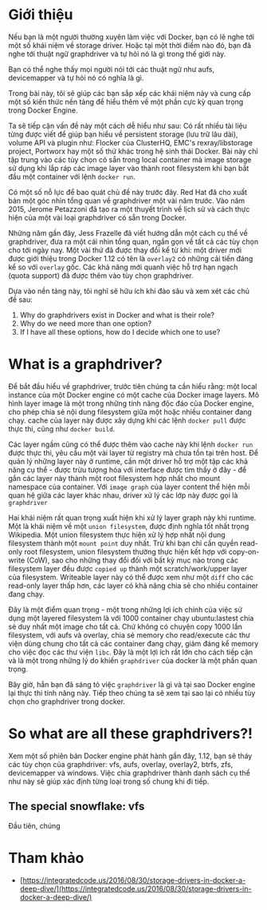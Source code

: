 ﻿# Giới thiệu

Nếu bạn là một người thường xuyên làm việc với Docker, bạn có lẽ nghe tới một số khái niệm về storage driver. Hoặc tại một thời điểm nào đó, bạn đã nghe tới thuật ngữ graphdriver và tự hỏi nó là gì trong thế giới này.

Bạn có thể nghe thấy mọi người nói tới các thuật ngữ như aufs, devicemapper và tự hỏi nó có nghĩa là gì.

Trong bài này, tôi sẽ giúp các bạn sắp xếp các khái niệm này và cung cấp một số kiến thức nền tảng để hiểu thêm về một phần cực kỳ quan trọng trong Docker Engine.

Ta sẽ tiếp cận vấn đề này một cách dễ hiểu như sau: Có rất nhiều tài liệu từng được viết để giúp bạn hiểu về persistent storage (lưu trữ lâu dài), volume API và plugin như: Flocker của ClusterHQ, EMC's rexray/libstorage project, Portworx hay một số thứ khác trong hệ sinh thái Docker. Bài này chỉ tập trung vào các tùy chọn có sẵn trong local container mà image storage sử dụng khi lắp ráp các image layer vào thành root filesystem khi bạn bắt đầu một container với lệnh `docker run`.

Có một số nỗ lực để bao quát chủ đề này trước đây. Red Hat đã cho xuất bản một góc nhìn tổng quan về graphdriver một vài năm trước. Vào năm 2015, Jerome Petazzoni đã tạo ra một thuyết trình về lịch sử và cách thực hiện của một vài loại graphdriver có sẵn trong Docker.

Những năm gần đây, Jess Frazelle đã viết hướng dẫn một cách cụ thể về graphdriver, đưa ra một cái nhìn tổng quan, ngắn gọn về tất cả các tùy chọn cho tới ngày nay. Một vài thứ đã được thay đổi kể từ khi: một driver mới được giới thiệu trong Docker 1.12 có tên là `overlay2` có những cải tiến đáng kể so với `overlay` gốc. Các khả năng mới quanh việc hỗ trợ hạn ngạch (quota support) đã được thêm vào tùy chọn graphdriver.

Dựa vào nền tảng này, tôi nghĩ sẽ hữu ích khi đào sâu và xem xét các chủ đề sau:

1. Why do graphdrivers exist in Docker and what is their role?
2. Why do we need more than one option?
3. If I have all these options, how do I decide which one to use?

# What is a graphdriver?

Để bắt đầu hiểu về graphdriver, trước tiên chúng ta cần hiểu rằng: một local instance của một Docker engine có một cache của Docker image layers. Mô hình layer image là một trong những tính năng độc đáo của Docker engine, cho phép chia sẻ nội dung filesystem giữa một hoặc nhiều container đang chạy. cache của layer này được xây dựng khi các lệnh `docker pull` được thực thi, cũng như `docker build`.

Các layer ngầm cũng có thể được thêm vào cache này khi lệnh `docker run` được thực thi, yêu cầu một vài layer từ registry mà chưa tồn tại trên host. Để quản lý những layer này ở runtime, cần một driver hỗ trợ một tập các khả năng cụ thể - được trừu tượng hóa với interface được tìm thấy ở đây - để gắn các layer này thành một root filesystem hợp nhất cho mount namespace của container. Với `image graph` của layer content thể hiện mỗi quan hệ giữa các layer khác nhau, driver xử lý các lớp này được gọi là `graphdriver`

Hai khái niệm rất quan trọng xuất hiện khi xử lý layer graph này khi runtime. Một là khái niệm về một `union filesystem`, được định nghĩa tốt nhất trọng Wikipedia. Một union filesystem thực hiện xử lý hợp nhất nội dung filesystem thành một `mount point` duy nhất. Trừ khi bạn chỉ cần quyền read-only root filesystem, union filesystem thường thực hiện kết hợp với copy-on-write (CoW), sao cho những thay đổi đối với bất kỳ mục nào trong các filesystem layer đều được `copied up` thành một scratch/work/upper layer của filesystem. Writeable layer này có thể được xem như một `diff` cho các read-only layer thấp hơn, các layer có khả năng chia sẻ cho nhiều container đang chạy. 

Đây là một điểm quan trọng - một trong những lợi ích chính của việc sử dụng một layered filesystem là với 1000 container chạy ubuntu:lastest chia sẻ duy nhất một image cho tất cả. Chứ không có chuyện copy 1000 lần filesystem, với aufs và overlay, chia sẻ memory cho read/execute các thư viện dùng chung cho tất cả các container đang chạy, giảm đáng kể memory cho việc đọc các thư viện `libc`. Đây là một lợi ích rất lớn cho cách tiếp cận và là một trong những lý do khiến `graphdriver` của docker là một phần quan trọng.

Bây giờ, hẳn bạn đã sáng tỏ việc `graphdriver` là gì và tại sao Docker engine lại thực thi tính năng này. Tiếp theo chúng ta sẽ xem tại sao lại có nhiều tùy chọn cho graphdriver trong docker.

# So what are all these graphdrivers?!

Xem một số phiên bản Docker engine phát hành gần đây, 1.12, bạn sẽ tháy các tùy chọn của graphdriver: vfs, aufs, overlay, overlay2, btrfs, zfs, devicemapper và windows. Việc chia graphdriver thành danh sách cụ thể như này sẽ giúp xác định từng loại trong số chung khi đi tiếp.

## The special snowflake: vfs

Đầu tiên, chúng 

# Tham khảo
- [https://integratedcode.us/2016/08/30/storage-drivers-in-docker-a-deep-dive/](https://integratedcode.us/2016/08/30/storage-drivers-in-docker-a-deep-dive/)
